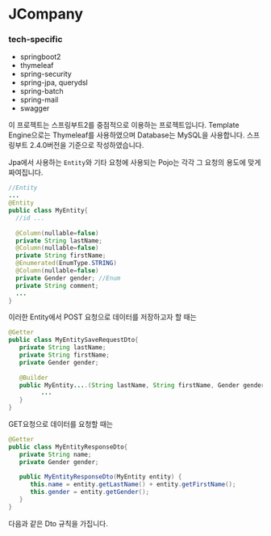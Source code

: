 # JCompany

### tech-specific
- springboot2
- thymeleaf
- spring-security
- spring-jpa, querydsl
- spring-batch
- spring-mail
- swagger

이 프로젝트는 스프링부트2를 중점적으로 이용하는 프로젝트입니다.
Template Engine으로는 Thymeleaf를 사용하였으며 Database는 MySQL을 사용합니다.
스프링부트 2.4.0버전을 기준으로 작성하였습니다.

Jpa에서 사용하는 `Entity`와 기타 요청에 사용되는 Pojo는 각각 그 요청의 용도에 맞게 짜여집니다.

```java
//Entity
...
@Entity
public class MyEntity{
  //id ...
  
  @Column(nullable=false)
  private String lastName;
  @Column(nullable=false)
  private String firstName;
  @Enumerated(EnumType.STRING)
  @Column(nullable=false)
  private Gender gender; //Enum
  private String comment;
  ...
}
```
이러한 Entity에서 POST 요청으로 데이터를 저장하고자 할 때는
```java
@Getter
public class MyEntitySaveRequestDto{
   private String lastName;
   private String firstName;
   private Gender gender;
   
   @Builder
   public MyEntity....(String lastName, String firstName, Gender gender){
         ...
   }
}
```

GET요청으로 데이터를 요청할 때는
```java
@Getter
public class MyEntityResponseDto{
   private String name;
   private Gender gender;
   
   public MyEntityResponseDto(MyEntity entity) {
      this.name = entity.getLastName() + entity.getFirstName();
      this.gender = entity.getGender();
   }
}
```
다음과 같은 Dto 규칙을 가집니다.

